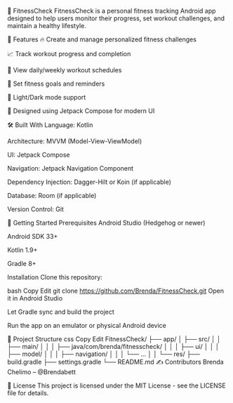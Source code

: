 📱 FitnessCheck
FitnessCheck is a personal fitness tracking Android app designed to help users monitor their progress, set workout challenges, and maintain a healthy lifestyle.

🧩 Features
🔥 Create and manage personalized fitness challenges

📈 Track workout progress and completion

📅 View daily/weekly workout schedules

🎯 Set fitness goals and reminders

🌙 Light/Dark mode support

🧠 Designed using Jetpack Compose for modern UI

🛠️ Built With
Language: Kotlin

Architecture: MVVM (Model-View-ViewModel)

UI: Jetpack Compose

Navigation: Jetpack Navigation Component

Dependency Injection: Dagger-Hilt or Koin (if applicable)

Database: Room (if applicable)

Version Control: Git

🚀 Getting Started
Prerequisites
Android Studio (Hedgehog or newer)

Android SDK 33+

Kotlin 1.9+

Gradle 8+

Installation
Clone this repository:

bash
Copy
Edit
git clone https://github.com/Brenda/FitnessCheck.git
Open it in Android Studio

Let Gradle sync and build the project

Run the app on an emulator or physical Android device

📂 Project Structure
css
Copy
Edit
FitnessCheck/
├── app/
│   ├── src/
│   │   ├── main/
│   │   │   ├── java/com/brenda/fitnesscheck/
│   │   │   ├── ui/
│   │   │   ├── model/
│   │   │   ├── navigation/
│   │   │   └── ...
│   │   └── res/
├── build.gradle
├── settings.gradle
└── README.md
✍️ Contributors
Brenda Chelimo – @Brendabett

📃 License
This project is licensed under the MIT License - see the LICENSE file for details.
